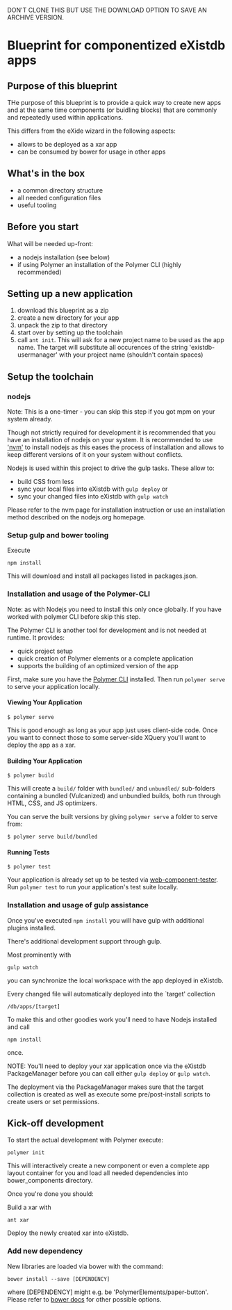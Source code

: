 DON'T CLONE THIS BUT USE THE DOWNLOAD OPTION TO SAVE AN ARCHIVE VERSION.

# Blueprint for componentized eXistdb apps

## Purpose of this blueprint

THe purpose of this blueprint is to provide a quick way to create new apps and at the same time components (or buidling blocks)
that are commonly and repeatedly used within applications.


This differs from the eXide wizard in the following aspects:

* allows to be deployed as a xar app
* can be consumed by bower for usage in other apps

## What's in the box

* a common directory structure
* all needed configuration files
* useful tooling

## Before you start

What will be needed up-front:

* a nodejs installation (see below) 
* if using Polymer an installation of the Polymer CLI (highly recommended)

## Setting up a new application

1. download this blueprint as a zip
2. create a new directory for your app
3. unpack the zip to that directory
4. start over by setting up the toolchain
5. call `ant init`. This will ask for a new project name to be used as the app name. The target will substitute all occurences of the string 'existdb-usermanager' with your project name (shouldn't contain spaces) 

## Setup the toolchain

### nodejs

Note: This is a one-timer - you can skip this step if you got mpm on your system already.

Though not strictly required for development it is recommended that you have an installation of nodejs on your system.
It is recommended to use ['nvm'](https://github.com/creationix/nvm) to install nodejs as this eases the process of installation and 
allows to keep different versions of it on your system without conflicts.

Nodejs is used within this project to drive the gulp tasks. These allow to:
 
 * build CSS from less
 * sync your local files into eXistdb with `gulp deploy` or 
 * sync your changed files into eXistdb with `gulp watch`
 
Please refer to the nvm page for installation instruction or use an installation method described
on the nodejs.org homepage.

### Setup gulp and bower tooling

Execute

`npm install`

This will download and install all packages listed in packages.json.


### Installation and usage of the Polymer-CLI

Note: as with Nodejs you need to install this only once globally. If you have worked with polymer CLI
before skip this step.

The Polymer CLI is another tool for development and is not needed at runtime. It provides:

* quick project setup
* quick creation of Polymer elements or a complete application
* supports the building of an optimized version of the app

First, make sure you have the [Polymer CLI](https://www.npmjs.com/package/polymer-cli) installed. Then run `polymer serve` to serve your application locally.

#### Viewing Your Application

```
$ polymer serve
```

This is good enough as long as your app just uses client-side code. Once you want to connect 
those to some server-side XQuery you'll want to deploy the app as a xar.

#### Building Your Application

```
$ polymer build
```

This will create a `build/` folder with `bundled/` and `unbundled/` sub-folders
containing a bundled (Vulcanized) and unbundled builds, both run through HTML,
CSS, and JS optimizers.

You can serve the built versions by giving `polymer serve` a folder to serve
from:

```
$ polymer serve build/bundled
```

#### Running Tests

```
$ polymer test
```

Your application is already set up to be tested via [web-component-tester](https://github.com/Polymer/web-component-tester). Run `polymer test` to run your application's test suite locally.

### Installation and usage of gulp assistance

Once you've executed `npm install` you will have gulp with additional plugins installed.

There's additional development support through gulp. 

Most prominently with

```
gulp watch
```

you can synchronize the local workspace with the app deployed in eXistdb.

Every changed file will automatically deployed into the `target' collection
 
 `/db/apps/[target]`
 
 To make this and other goodies work you'll need to have Nodejs installed
 and call
 
 ```
 npm install
 ```
  
  once.
   
NOTE: You'll need to deploy your xar application once via the eXistdb PackageManager before you can call
either `gulp deploy` or `gulp watch`.

The deployment via the PackageManager makes sure that the target collection is created as well as 
execute some pre/post-install scripts to create users or set permissions. 


## Kick-off development

To start the actual development with Polymer execute:

```
polymer init
```

This will interactively create a new component or even a complete app layout container for you and load
all needed dependencies into bower_components directory.

Once you're done you should:

Build a xar with

```
ant xar
```

Deploy the newly created xar into eXistdb.

### Add new dependency

New libraries are loaded via bower with the command:

```
bower install --save [DEPENDENCY]   
```

where [DEPENDENCY] might e.g. be 'PolymerElements/paper-button'. Please refer to [bower docs](http://bower.io) for other
possible options.




  